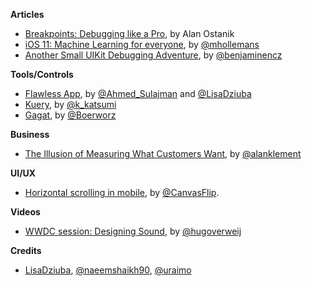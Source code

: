 
**Articles**

* [Breakpoints: Debugging like a Pro](https://cheesecakelabs.com/blog/breakpoints-debugging-like-pro/), by Alan Ostanik
* [iOS 11: Machine Learning for everyone](http://machinethink.net/blog/ios-11-machine-learning-for-everyone/), by [@mhollemans](https://twitter.com/mhollemans)
* [Another Small UIKit Debugging Adventure](http://blog.benjamin-encz.de/post/another-small-uikit-debugging-adventure/), by [@benjaminencz](https://twitter.com/benjaminencz)

**Tools/Controls**

* [Flawless App](https://flawlessapp.io/), by [@Ahmed_Sulajman](https://twitter.com/ahmed_sulajman) and [@LisaDziuba](https://twitter.com/LisaDziuba)
* [Kuery](https://github.com/kishikawakatsumi/Kuery), by [@k_katsumi](http://twitter.com/k_katsumi)
* [Gagat](https://github.com/Boerworz/Gagat), by [@Boerworz](https://twitter.com/Boerworz)


**Business**

* [The Illusion of Measuring What Customers Want](https://jtbd.info/the-illusion-of-measuring-what-customers-want-3672a7892eb), by [@alanklement](https://twitter.com/alanklement)

**UI/UX**

* [Horizontal scrolling in mobile](https://uxplanet.org/horizontal-scrolling-in-mobile-643c81901af3), by [@CanvasFlip](https://twitter.com/CanvasFlip).

**Videos**

* [WWDC session: Designing Sound](https://developer.apple.com/videos/play/wwdc2017/803/), by [@hugoverweij ](https://twitter.com/hugoverweij)

**Credits**

* [LisaDziuba](https://github.com/lisadziuba), [@naeemshaikh90](https://github.com/naeemshaikh90), [@uraimo](https://github.com/uraimo)
